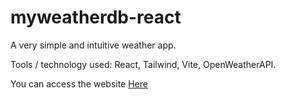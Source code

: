 # myweatherdb-react

A very simple and intuitive weather app.

Tools / technology used: React, Tailwind, Vite, OpenWeatherAPI.

You can access the website [Here](https://myweatherdb.netlify.app/)
